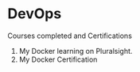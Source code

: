# DevOps
Courses completed and Certifications

1. My Docker learning on Pluralsight.
2. My Docker Certification
